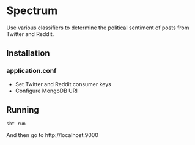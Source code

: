 # Spectrum

Use various classifiers to determine the political sentiment of posts from Twitter and Reddit.

## Installation

### application.conf

- Set Twitter and Reddit consumer keys
- Configure MongoDB URI

## Running

```
sbt run
```

And then go to http://localhost:9000 
